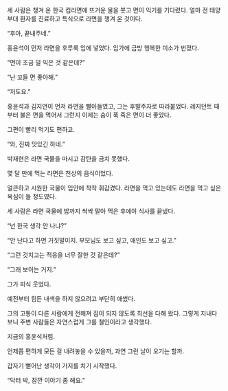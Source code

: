 세 사람은 챙겨 온 한국 컵라면에 뜨거운 물을 붓고 면이 익기를 기다렸다. 얼마 전 태양부대 환자를 진료하고 특식으로 라면을 챙겨 온 것이다.

“후아, 끝내주네.”

홍윤석이 먼저 라면을 후루룩 입에 넣었다. 입가에 금방 행복한 미소가 번졌다.

“면이 조금 덜 익은 것 같은데?”

“난 꼬들 면 좋아해.”

“저도요.”

홍윤석과 김지연이 먼저 라면을 빨아들였고, 그는 후발주자로 따라붙었다. 레지던트 때부터 불은 면을 먹어서 그런지 이제는 숨이 푹 죽은 면이 더 좋았다.

그편이 빨리 먹기도 편하고.

“와, 진짜 맛있긴 하네.”

박재현은 라면 국물을 마시고 감탄을 금치 못했다.

몇 달 만에 먹는 라면은 천상의 음식이었다.

얼큰하고 시원한 국물이 입안에 착착 휘감겼다. 라면을 먹고 있는데도 라면을 먹고 싶은 욕심이 들 정도였다.

세 사람은 라면 국물에 밥까지 싹싹 말아 먹은 후에야 식사를 끝냈다.

“넌 한국 생각 안 나냐?”

“안 난다고 하면 거짓말이지. 부모님도 보고 싶고, 애인도 보고 싶고.”

“그런 것치고는 적응을 너무 잘한 것 같은데?”

“그래 보이는 거지.”

그가 피식 웃었다.

예전부터 힘든 내색을 하지 않으려고 부단히 애썼다.

그의 고통이 다른 사람에게 전해져 짐이 되지 않도록 최선을 다해 왔다. 그렇게 지내다 보니 주변 사람들은 자연스럽게 그를 철인이라고 생각했다.

지금의 홍윤석처럼.

언제쯤 편하게 모든 걸 내려놓을 수 있을까, 과연 그런 날이 오기는 할까.

갑자기 뻗어난 생각이 가지를 치기 시작했다.

“닥터 박, 잠깐 이야기 좀 해요.”
